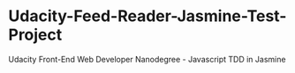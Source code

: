 # Udacity-Feed-Reader-Jasmine-Test-Project
Udacity Front-End Web Developer Nanodegree - Javascript TDD in Jasmine
